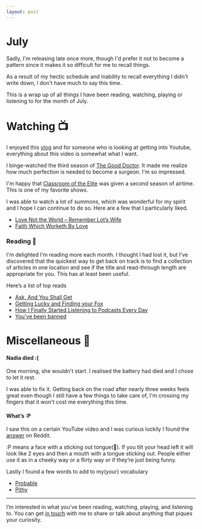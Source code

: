 ```yaml
---
layout: post
---
```


# July

Sadly, I'm releasing late once more, though I'd prefer it not to become a pattern since it makes it so difficult for me to recall things. 

As a result of my hectic schedule and inability to recall everything I didn't write down, I don't have much to say this time. 

This is a wrap up of all things I have been reading, watching, playing or listening to for the month of July.

# Watching 📺 
I enjoyed this [vlog](https://youtu.be/Ovxibp3_NE8) and for someone who is looking at getting into Youtube, everything about this video is somewhat what I want.

I binge-watched the third season of [The Good Doctor](https://www.imdb.com/title/tt6470478/). It made me realize how much perfection is needed to become a surgeon. I'm so impressed.

I'm happy that [Classroom of the Elite](https://www.imdb.com/title/tt7263328/) was given a second season of airtime. This is one of my favorite shows. 

I was able to watch a lot of summons, which was wonderful for my spirit and I hope I can continue to do so. Here are a few that I particularly liked.

- [Love Not the World – Remember Lot’s Wife](https://www.youtube.com/watch?v=DorQXmlVDKQ) 
- [Faith Which Worketh By Love](https://www.youtube.com/watch?v=fhx87gFRPdA)

### Reading 📖

I'm delighted I'm reading more each month. I thought I had lost it, but I've discovered that the quickest way to get back on track is to find a collection of articles in one location and see if the title and read-through length are appropriate for you. This has at least been useful. 

Here’s a list of top reads 

- [Ask, And You Shall Get](https://hulry.com/firesides/ask/)
- [Getting Lucky and Finding your Fox](https://sashalevage.substack.com/p/getting-lucky-and-finding-your-fox)
- [How I Finally Started Listening to Podcasts Every Day](https://hulry.com/building-podcasts-habit/)
- [You've been banned](https://vanschneider.com/blog/youve-been-banned/)


# Miscellaneous 🤠

#### Nadia died :(
One morning, she wouldn't start. I realised the battery had died and I chose to let it rest.

I was able to fix it. Getting back on the road after nearly three weeks feels great even though I still have a few things to take care of, I'm crossing my fingers that it won't cost me everything this time. 

#### What’s :P
I saw this on a certain YouTube video and I was curious luckily I found the [answer](https://www.quora.com/What-does-P-mean-1/answer/Hope-2206?ch=15&oid=125787379&share=96397da9&target_type=answer) on Reddit. 

:P means a face with a sticking out tongue(🤪). If you tilt your head left it will look like 2 eyes and then a mouth with a tongue sticking out.
People either use it as in a cheeky way or a flirty way or if they’re just being funny.

Lastly I found a few words to add to my(your) vocabulary 
- [Probable]() 
- [Pithy]() 

---

I’m interested in what you’ve been reading, watching, playing, and listening to. You can get [in touch](https://twitter.com/stuartelimu) with me to share or talk about anything that piques your curiosity.

